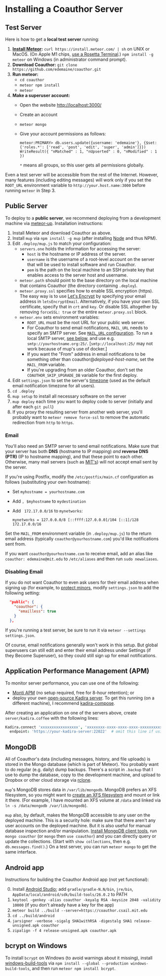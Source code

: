 # Installing a Coauthor Server

## Test Server

Here is how to get a **local test server** running:

1. **[Install Meteor](https://www.meteor.com/install):**
   `curl https://install.meteor.com/ | sh` on UNIX or MacOS.
   (On Apple M1 chips, [use a Rosetta Terminal](https://www.linuxhowto.net/install-meteor-on-apple-m1/).)
   `npm install -g meteor` on Windows (in administrator command prompt).
2. **Download Coauthor:** `git clone https://github.com/edemaine/coauthor.git`
3. **Run meteor:**
   * `cd coauthor`
   * `meteor npm install`
   * `meteor`
4. **Make a superuser account:**
   * Open the website [http://localhost:3000/](http://localhost:3000/)
   * Create an account
   * `meteor mongo`
   * Give your account permissions as follows:

     ```
     meteor:PRIMARY> db.users.update({username: 'edemaine'}, {$set: {'roles.*': ['read', 'post', 'edit', 'super', 'admin']}})
     WriteResult({ "nMatched" : 1, "nUpserted" : 0, "nModified" : 1 })
     ```

     `*` means all groups, so this user gets all permissions globally.

Even a test server will be accessible from the rest of the Internet.  However,
many features (including editing messages) will work only if you set the
`ROOT_URL` environment variable to `http://your.host.name:3000`
before running `meteor` in Step 3.

## Public Server

To deploy to a **public server**, we recommend deploying from a development
machine via [meteor-up](https://github.com/kadirahq/meteor-up).
Installation instructions:

1. Install Meteor and download Coauthor as above.
2. Install `mup` via `npm install -g mup`
   (after installing [Node](https://nodejs.org/en/) and thus NPM).
3. Edit `.deploy/mup.js` to match your configuration:
   * `servers.one` holds the information for accessing the server:
     * `host` is the hostname or IP address of the server.
     * `username` is the username of a root-level account on the server
       that will be used to install software and run Coauthor.
     * `pem` is the path on the local machine to an SSH private key
       that enables access to the server host and username.
   * `meteor.path` should point to the base directory on the local machine
     that contains Coauthor (the directory containing `.deploy`).
   * `meteor.proxy.ssl` specifies how to enable SSL encryption (https).
     The easy way is to use [Let's Encrypt](https://letsencrypt.org/)
     by specifying your email address in `letsEncryptEmail`.  Alternatively,
     if you have your own SSL certificate, specify that in `crt` and `key`.
     Or disable SSL altogether by removing `forceSSL: true` or the entire
     `meteor.proxy.ssl` block.
   * `meteor.env` sets environment variables:
     * `ROOT_URL` must be the root URL for your public web server.
     * For Coauthor to send email notifications, `MAIL_URL` needs to specify
       an SMTP server.  See
       [`MAIL_URL` configuration](https://docs.meteor.com/api/email.html).
       To run a local SMTP server, [see below](#email), and use e.g.
       `smtp://yourhostname.org:25/`.
       [`smtp://localhost:25/` may not work because of mup's use of docker.]
     * If you want the "From" address in email notifications to be something
       other than coauthor@*deployed-host-name*, set the `MAIL_FROM` variable.
     * If you're upgrading from an older Coauthor, don't set the
       `COAUTHOR_SKIP_UPGRADE_DB` variable for the first deploy.
4. Edit `settings.json` to set the server's
   [timezone](https://en.wikipedia.org/wiki/List_of_tz_database_time_zones)
   (used as the default email notification timezone for all users).
5. `cd .deploy`
6. `mup setup` to install all necessary software on the server
7. `mup deploy` each time you want to deploy code to server
   (initially and after each `git pull`)
8. If you proxy the resulting server from another web server,
   you'll probably want to `meteor remove force-ssl` to remove the automatic
   redirection from `http` to `https`.

### Email

You'll also need an SMTP server to send email notifications.
Make sure that your server has both **DNS** (hostname to IP mapping) *and*
**reverse DNS (PTR)** (IP to hostname mapping), and that these point to
each other.  Otherwise, many mail servers (such as
[MIT's](http://kb.mit.edu/confluence/display/istcontrib/554+5.7.1+Delivery+not+authorized))
will not accept email sent by the server.

If you're using Postfix, modify the `/etc/postfix/main.cf` configuration as
follows (substituting your own hostname):

 * Set `myhostname = yourhostname.com`
 * Add `, $myhostname` to `mydestination`
 * Add ` 172.17.0.0/16` to `mynetworks`:

   `mynetworks = 127.0.0.0/8 [::ffff:127.0.0.0]/104 [::1]/128 172.17.0.0/16`

Set the `MAIL_FROM` environment variable (in `.deploy/mup.js`) to the
return email address (typically `coauthor@yourhostname.com`) you'd like
notifications sent from.

If you want `coauthor@yourhostname.com` to receive email,
add an alias like `coauthor: edemaine@mit.edu` to `/etc/aliases`
and then run `sudo newaliases`.

### Disabling Email

If you do not want Coauthor to even ask users for their email address when
signing up (for example, to [protect minors](https://minors.mit.edu/),
modify `settings.json` to add the following setting:

```json
  "public": {
    "coauthor": {
      "emailless": true
    }
  },
```

If you're running a test server, be sure to run it via
`meteor --settings settings.json`.

Of course, email notifications generally won't work in this setup.
But global superusers can still edit and enter their email address under
Settings (if they Become Superuser), so they could still sign up for
email notifications.

## Application Performance Management (APM)

To monitor server performance, you can use one of the following:
* [Monti APM](https://montiapm.com/)
  (no setup required, free for 8-hour retention); or
* deploy your own
  [open-source Kadira server](https://github.com/kadira-open/kadira-server).
  To get this running (on a different machine), I recommend
  [kadira-compose](https://github.com/edemaine/kadira-compose).

After creating an application on one of the servers above,
create `server/kadira.coffee` with the following lines:

```coffee
Kadira.connect 'xxxxxxxxxxxxxxxxx', 'xxxxxxxx-xxxx-xxxx-xxxx-xxxxxxxxxxxx',
  endpoint: 'https://your-kadira-server:22022'  # omit this line if using Monti
```

## MongoDB

All of Coauthor's data (including messages, history, and file uploads)
is stored in the Mongo database (which is part of Meteor).
You probably want to do regular (e.g. daily) dump backups.
There's a script in `.backup` that I use to dump the database,
copy to the development machine, and upload to Dropbox or other cloud storage
via [rclone](https://rclone.org/).

`mup`'s MongoDB stores data in `/var/lib/mongodb`.  MongoDB prefers an XFS
filesystem, so you might want to
[create an XFS filesystem](http://ask.xmodulo.com/create-mount-xfs-file-system-linux.html)
and mount or link it there.
(For example, I have mounted an XFS volume at `/data` and linked via
`ln -s /data/mongodb /var/lib/mongodb`).

`mup` also, by default, makes the MongoDB accessible to any user on the
deployed machine.  This is a security hole: make sure that there aren't any
user accounts on the deployed machine.
But it is also useful for manual database inspection and/or manipulation.
[Install MongoDB client
tools](https://docs.mongodb.com/manual/administration/install-community/),
run `mongo coauthor` (or `mongo` then `use coauthor`) and you can directly
query or update the collections.  (Start with `show collections`, then
e.g. `db.messages.find()`.)
On a test server, you can run `meteor mongo` to get the same interface.

## Android app

Instructions for building the Coauthor Android app
(not yet functional):

0. Install [Android Studio](https://developer.android.com/studio/);
   add `gradle/gradle-N.N/bin`, `jre/bin`,
   `AppData/local/android/sdk/build-tools/26.0.2` to PATH
1. `keytool -genkey -alias coauthor -keyalg RSA -keysize 2048 -validity 10000`
   (if you don't already have a key for the app)
2. `meteor build ../build --server=https://coauthor.csail.mit.edu`
3. `cd ../build/android`
4. `jarsigner -verbose -sigalg SHA1withRSA -digestalg SHA1 release-unsigned.apk coauthor`
5. `zipalign -f 4 release-unsigned.apk coauthor.apk`

## bcrypt on Windows

To install `bcrypt` on Windows (to avoid warnings about it missing), install
[windows-build-tools](https://www.npmjs.com/package/windows-build-tools)
via `npm install --global --production windows-build-tools`, and
then run `meteor npm install bcrypt`.
